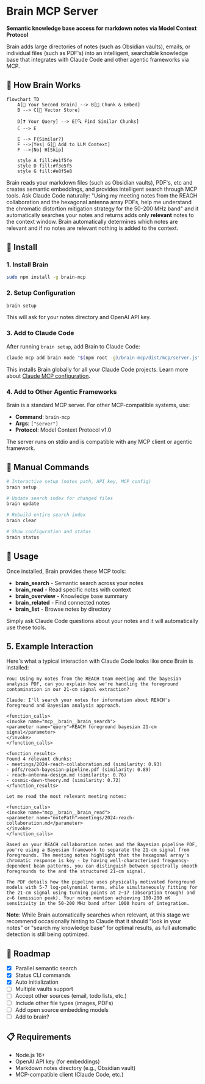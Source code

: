 # Brain MCP Server

**Semantic knowledge base access for markdown notes via Model Context Protocol**

Brain adds large directories of notes (such as Obsidian vaults), emails, or individual files (such as PDF's) into an intelligent, searchable knowledge base that integrates with Claude Code and other agentic frameworks via MCP.

## 🧠 How Brain Works

```mermaid
flowchart TD
    A[📄 Your Second Brain] --> B[🔧 Chunk & Embed]
    B --> C[💾 Vector Store]
    
    D[❓ Your Query] --> E[🔍 Find Similar Chunks]
    C --> E
    
    E --> F{Similar?}
    F -->|Yes| G[📝 Add to LLM Context]
    F -->|No| H[Skip]
    
    style A fill:#e1f5fe
    style D fill:#f3e5f5
    style G fill:#e8f5e8
```

Brain reads your markdown files (such as Obsidian vaults), PDF's, etc and creates semantic embeddings, and provides intelligent search through MCP tools. Ask Claude Code naturally: "Using my meeting notes from the REACH collaboration and the hexagonal antenna array PDFs, help me understand the chromatic distortion mitigation strategy for the 50-200 MHz band" and it automatically searches your notes and returns adds only **relevant** notes to the context window. Brain automatically determines which notes are relevant and if no notes are relevant nothing is added to the context.

## 🚀 Install

### 1. Install Brain
```bash
sudo npm install -g brain-mcp
```

### 2. Setup Configuration
```bash
brain setup
```
This will ask for your notes directory and OpenAI API key.

### 3. Add to Claude Code
After running `brain setup`, add Brain to Claude Code:

```bash
claude mcp add brain node "$(npm root -g)/brain-mcp/dist/mcp/server.js" -s user
```

This installs Brain globally for all your Claude Code projects. Learn more about [Claude MCP configuration](https://docs.anthropic.com/en/docs/claude-code/mcp-servers).

### 4. Add to Other Agentic Frameworks
Brain is a standard MCP server. For other MCP-compatible systems, use:
- **Command**: `brain-mcp`  
- **Args**: `["server"]`
- **Protocol**: Model Context Protocol v1.0

The server runs on stdio and is compatible with any MCP client or agentic framework.

## 🔧 Manual Commands

```bash
# Interactive setup (notes path, API key, MCP config)
brain setup

# Update search index for changed files
brain update

# Rebuild entire search index  
brain clear

# Show configuration and status
brain status
```

## 🎯 Usage

Once installed, Brain provides these MCP tools:
- **brain_search** - Semantic search across your notes
- **brain_read** - Read specific notes with context
- **brain_overview** - Knowledge base summary
- **brain_related** - Find connected notes
- **brain_list** - Browse notes by directory

Simply ask Claude Code questions about your notes and it will automatically use these tools.

## 5. Example Interaction

Here's what a typical interaction with Claude Code looks like once Brain is installed:

```
You: Using my notes from the REACH team meeting and the bayesian analysis PDF, can you explain how we're handling the foreground contamination in our 21-cm signal extraction?

Claude: I'll search your notes for information about REACH's foreground and Bayesian analysis approach.

<function_calls>
<invoke name="mcp__brain__brain_search">
<parameter name="query">REACH foreground bayesian 21-cm signal</parameter>
</invoke>
</function_calls>

<function_results>
Found 4 relevant chunks:
- meetings/2024-reach-collaboration.md (similarity: 0.93)
- pdfs/reach-bayesian-pipeline.pdf (similarity: 0.89)
- reach-antenna-design.md (similarity: 0.76)
- cosmic-dawn-theory.md (similarity: 0.72)
</function_results>

Let me read the most relevant meeting notes:

<function_calls>
<invoke name="mcp__brain__brain_read">
<parameter name="notePath">meetings/2024-reach-collaboration.md</parameter>
</invoke>
</function_calls>

Based on your REACH collaboration notes and the Bayesian pipeline PDF, you're using a Bayesian framework to separate the 21-cm signal from foregrounds. The meeting notes highlight that the hexagonal array's chromatic response is key - by having well-characterised frequency-dependent beam patterns, you can distinguish between spectrally smooth foregrounds to the and the structured 21-cm signal.

The PDF details how the pipeline uses physically motivated foreground models with 5-7 log-polynomial terms, while simultaneously fitting for the 21-cm signal using turning points at z~17 (absorption trough) and z~6 (emission peak). Your notes mention achieving 100-200 mK sensitivity in the 50-200 MHz band after 1000 hours of integration.
```

**Note**: While Brain automatically searches when relevant, at this stage we recommend occasionally hinting to Claude that it should "look in your notes" or "search my knowledge base" for optimal results, as full automatic detection is still being optimized.

## 🚧 Roadmap

- [x] Parallel semantic search
- [x] Status CLI commands
- [x] Auto initialization
- [ ] Multiple vaults support
- [ ] Accept other sources (email, todo lists, etc.)
- [ ] Include other file types (images, PDFs)
- [ ] Add open source embedding models
- [ ] Add to brain?

## 📋 Requirements

- Node.js 16+
- OpenAI API key (for embeddings)
- Markdown notes directory (e.g., Obsidian vault)
- MCP-compatible client (Claude Code, etc.)
